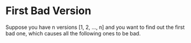 # First Bad Version
Suppose you have n versions [1, 2, ..., n] and you want to find out the first bad one, which causes all the following ones to be bad.

